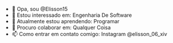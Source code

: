 - 👋 Opa, sou @Elisson15
- 👀 Estou interessado em: Engenharia De Software 
- 🌱 Atualmente estou aprendendo: Programar 
- 💞️ Procuro colaborar em: Qualquer Coisa
- 📫 Como entrar em contato comigo: Instagram @elisson_06_xiv
